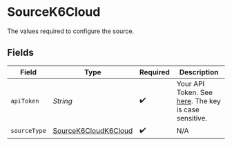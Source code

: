 # SourceK6Cloud

The values required to configure the source.


## Fields

| Field                                                                                                           | Type                                                                                                            | Required                                                                                                        | Description                                                                                                     |
| --------------------------------------------------------------------------------------------------------------- | --------------------------------------------------------------------------------------------------------------- | --------------------------------------------------------------------------------------------------------------- | --------------------------------------------------------------------------------------------------------------- |
| `apiToken`                                                                                                      | *String*                                                                                                        | :heavy_check_mark:                                                                                              | Your API Token. See <a href="https://k6.io/docs/cloud/integrations/token/">here</a>. The key is case sensitive. |
| `sourceType`                                                                                                    | [SourceK6CloudK6Cloud](../../models/shared/SourceK6CloudK6Cloud.md)                                             | :heavy_check_mark:                                                                                              | N/A                                                                                                             |